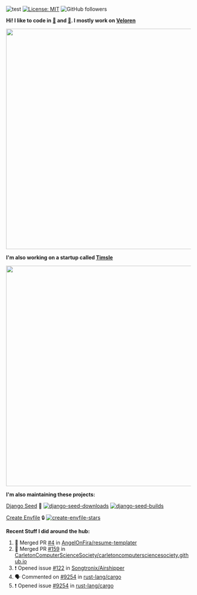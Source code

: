 ![test](https://hits.seeyoufarm.com/api/count/incr/badge.svg?url=https://github.com/AngelOnFira)
[![License: MIT](https://img.shields.io/badge/License-MIT-yellow.svg)](https://opensource.org/licenses/MIT)
![GitHub followers](https://img.shields.io/github/followers/angelonfira?style=social)

**Hi! I like to code in [:crab:](https://www.rust-lang.org/) and [:snake:](https://www.python.org/). I mostly work on [Veloren](https://veloren.net)**

<p align="center">
  <img width="600" src="https://media.discordapp.net/attachments/444005079410802699/730566298073038949/rsz_5f0656b6aa176.png">
</p>

**I'm also working on a startup called [Timsle](https://timsle.com)**

<p align="center">
  <img width="600" src="https://media.discordapp.net/attachments/444005079410802699/730566842674053130/rsz_5f0657242abb4.png">
</p>

**I'm also maintaining these projects:**

[Django Seed](https://github.com/Brobin/django-seed)
:seedling:
[![django-seed-downloads](https://pepy.tech/badge/django-seed)](https://pepy.tech/project/django-seed)
[![django-seed-builds](https://github.com/Brobin/django-seed/workflows/Test/badge.svg)](https://github.com/Brobin/django-seed)

[Create Envfile](https://github.com/SpicyPizza/create-envfile)
:lock:
[![create-envfile-stars](https://img.shields.io/github/stars/SpicyPizza/create-envfile?style=social)](https://github.com/SpicyPizza/create-envfile)

**Recent Stuff I did around the hub:**

<!--START_SECTION:activity-->
1. 🎉 Merged PR [#4](https://github.com/AngelOnFira/resume-templater/pull/4) in [AngelOnFira/resume-templater](https://github.com/AngelOnFira/resume-templater)
2. 🎉 Merged PR [#159](https://github.com/CarletonComputerScienceSociety/carletoncomputersciencesociety.github.io/pull/159) in [CarletonComputerScienceSociety/carletoncomputersciencesociety.github.io](https://github.com/CarletonComputerScienceSociety/carletoncomputersciencesociety.github.io)
3. ❗️ Opened issue [#122](https://github.com/Songtronix/Airshipper/issues/122) in [Songtronix/Airshipper](https://github.com/Songtronix/Airshipper)
4. 🗣 Commented on [#9254](https://github.com/rust-lang/cargo/issues/9254) in [rust-lang/cargo](https://github.com/rust-lang/cargo)
5. ❗️ Opened issue [#9254](https://github.com/rust-lang/cargo/issues/9254) in [rust-lang/cargo](https://github.com/rust-lang/cargo)
<!--END_SECTION:activity-->
